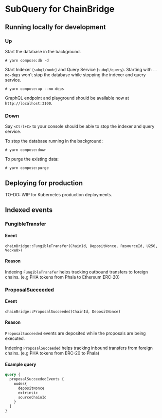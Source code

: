# SubQuery for ChainBridge

## Running locally for development

### Up

Start the database in the background.

```console
# yarn compose:db -d
```

Start Indexer (`subql/node`) and Query Service (`subql/query`). Starting with `--no-deps` won't stop the database while stopping the indexer and query service.

```console
# yarn compose:up --no-deps
```

GraphQL endpoint and playground should be available now at `http://localhost:3100`.

### Down

Say `<Ctrl+C>` to your console should be able to stop the indexer and query service.

To stop the database running in the background:

```console
# yarn compose:down
```

To purge the existing data:

```console
# yarn compose:purge
```

## Deploying for production

TO-DO: WIP for Kubernetes production deployments.

## Indexed events

### FungibleTransfer

#### Event

`chainBridge::FungibleTransfer(ChainId, DepositNonce, ResourceId, U256, Vec<u8>)`

#### Reason

Indexing `FungibleTransfer` helps tracking outbound transfers to foreign chains. (e.g PHA tokens from Phala to Ethereum ERC-20)

### ProposalSucceeded

#### Event

`chainBridge::ProposalSucceeded(ChainId, DepositNonce)`

#### Reason

`ProposalSucceeded` events are deposited while the proposals are being executed.

Indexing `ProposalSucceeded` helps tracking inbound transfers from foreign chains. (e.g PHA tokens from ERC-20 to Phala)

#### Example query

```graphql
query {
  proposalSucceededEvents {
    nodes{
      depositNonce
      extrinsic
      sourceChainId
    }
  }
}
```
